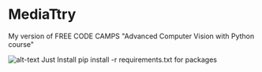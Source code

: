# MediaTtry


My version of FREE CODE CAMPS "Advanced Computer Vision with Python course"

![alt-text](link)
Just Install pip install -r requirements.txt for packages
